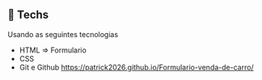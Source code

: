 
## 🚀 Techs

Usando as seguintes tecnologias

- HTML => Formulario
- CSS
- Git e Github
   https://patrick2026.github.io/Formulario-venda-de-carro/


